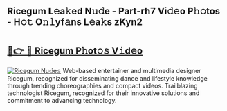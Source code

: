 ## Ricegum L𝚎a𝚔ed N𝚞𝚍e - Part-rh7 Vi𝚍𝚎o P𝚑𝚘tos - H𝚘𝚝 O𝚗𝚕yf𝚊ns L𝚎a𝚔s zKyn2

# <h2><a href="http://kfe72m.oniu.top/?m=Ricegum">🔗👉 🔴 Ricegum P𝚑ot𝚘𝚜 V𝚒d𝚎o</a></h2>

[![Ricegum Nu𝚍e𝚜](https://i.imgur.com/0qMVB7G.gif)](http://kfe72m.oniu.top/?m=Ricegum)
Web-based entertainer and multimedia designer Ricegum, recognized for disseminating dance and lifestyle knowledge through trending choreographies and compact videos. Trailblazing technologist Ricegum, recognized for their innovative solutions and commitment to advancing technology.  
